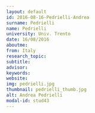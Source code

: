 ```yaml
---
layout: default 
id: 2016-08-16-Pedrielli-Andrea
surname: Pedrielli
name: Pedrielli
university: Univ. Trento
date: 16/08/2016
aboutme: 
from: Italy
research_topic: 
subtitle: 
advisor: 
keywords: 
website: 
img: pedrielli.jpg
thumbnail: pedrielli_thumb.jpg
alt: Andrea Pedrielli
modal-id: stud43
---
```

